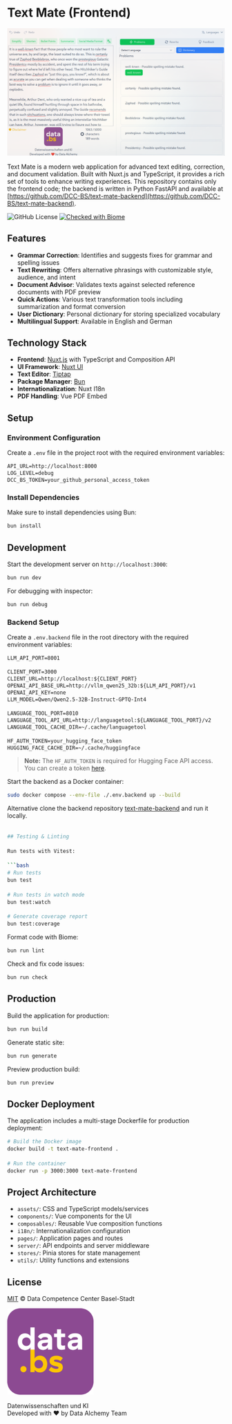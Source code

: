 # Text Mate (Frontend)

![Text Mate Screenshot](_imgs/preview_problems.png)

Text Mate is a modern web application for advanced text editing, correction, and document validation. Built with Nuxt.js and TypeScript, it provides a rich set of tools to enhance writing experiences. This repository contains only the frontend code; the backend is written in Python FastAPI and available at [https://github.com/DCC-BS/text-mate-backend](https://github.com/DCC-BS/text-mate-backend).

![GitHub License](https://img.shields.io/github/license/DCC-BS/text-mate-frontend) [![Checked with Biome](https://img.shields.io/badge/Checked_with-Biome-60a5fa?style=flat&logo=biome)](https://biomejs.dev)

## Features

- **Grammar Correction**: Identifies and suggests fixes for grammar and spelling issues
- **Text Rewriting**: Offers alternative phrasings with customizable style, audience, and intent
- **Document Advisor**: Validates texts against selected reference documents with PDF preview
- **Quick Actions**: Various text transformation tools including summarization and format conversion
- **User Dictionary**: Personal dictionary for storing specialized vocabulary
- **Multilingual Support**: Available in English and German

## Technology Stack

- **Frontend**: [Nuxt.js](https://nuxt.com/) with TypeScript and Composition API
- **UI Framework**: [Nuxt UI](https://ui.nuxt.com/)
- **Text Editor**: [Tiptap](https://tiptap.dev/)
- **Package Manager**: [Bun](https://bun.sh/)
- **Internationalization**: Nuxt I18n
- **PDF Handling**: Vue PDF Embed

## Setup

### Environment Configuration

Create a `.env` file in the project root with the required environment variables:

```
API_URL=http://localhost:8000
LOG_LEVEL=debug
DCC_BS_TOKEN=your_github_personal_access_token
```

### Install Dependencies

Make sure to install dependencies using Bun:

```bash
bun install
```

## Development

Start the development server on `http://localhost:3000`:

```bash
bun run dev
```

For debugging with inspector:

```bash
bun run debug
```

### Backend Setup

Create a `.env.backend` file in the root directory with the required environment variables:

```
LLM_API_PORT=8001

CLIENT_PORT=3000
CLIENT_URL=http://localhost:${CLIENT_PORT}
OPENAI_API_BASE_URL=http://vllm_qwen25_32b:${LLM_API_PORT}/v1
OPENAI_API_KEY=none
LLM_MODEL=Qwen/Qwen2.5-32B-Instruct-GPTQ-Int4

LANGUAGE_TOOL_PORT=8010
LANGUAGE_TOOL_API_URL=http://languagetool:${LANGUAGE_TOOL_PORT}/v2
LANGUAGE_TOOL_CACHE_DIR=~/.cache/languagetool

HF_AUTH_TOKEN=your_hugging_face_token
HUGGING_FACE_CACHE_DIR=~/.cache/huggingface
```

> **Note:** The `HF_AUTH_TOKEN` is required for Hugging Face API access. You can create a token [here](https://huggingface.co/settings/tokens).

Start the backend as a Docker container:

```bash
sudo docker compose --env-file ./.env.backend up --build
```

Alternative clone the backend repository [text-mate-backend](https://github.com/DCC-BS/text-mate-backend) and run it locally.

```bash

## Testing & Linting

Run tests with Vitest:

```bash
# Run tests
bun test

# Run tests in watch mode
bun test:watch

# Generate coverage report
bun test:coverage
```

Format code with Biome:

```bash
bun run lint
```

Check and fix code issues:

```bash
bun run check
```

## Production

Build the application for production:

```bash
bun run build
```

Generate static site:

```bash
bun run generate
```

Preview production build:

```bash
bun run preview
```

## Docker Deployment

The application includes a multi-stage Dockerfile for production deployment:

```bash
# Build the Docker image
docker build -t text-mate-frontend .

# Run the container
docker run -p 3000:3000 text-mate-frontend
```


## Project Architecture

- `assets/`: CSS and TypeScript models/services
- `components/`: Vue components for the UI
- `composables/`: Reusable Vue composition functions
- `i18n/`: Internationalization configuration
- `pages/`: Application pages and routes
- `server/`: API endpoints and server middleware
- `stores/`: Pinia stores for state management
- `utils/`: Utility functions and extensions

## License

[MIT](LICENSE) © Data Competence Center Basel-Stadt

<a href="https://www.bs.ch/schwerpunkte/daten/databs/schwerpunkte/datenwissenschaften-und-ki"><img src="https://raw.githubusercontent.com/DCC-BS/text-mate-backend/refs/heads/main/_imgs/databs_log.png" alt="DCC Logo" width="200" /></a>

Datenwissenschaften und KI <br>
Developed with ❤️ by Data Alchemy Team
